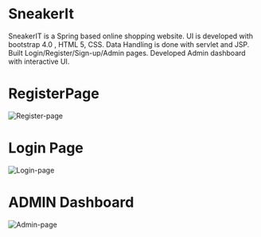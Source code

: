# SneakerIt
SneakerIT is a Spring based online shopping website. UI is developed with bootstrap 4.0 , HTML 5, CSS. Data Handling is done with servlet and JSP. Built Login/Register/Sign-up/Admin pages. Developed Admin dashboard with interactive UI.

# RegisterPage
![Register-page](https://user-images.githubusercontent.com/56786845/224734889-1b10b558-a85d-49b3-a422-c093ff9ff1be.jpg)


# Login Page
![Login-page](https://user-images.githubusercontent.com/56786845/224734614-da631cfd-eef0-4148-ac0d-a2fcb7d0e666.jpg)


# ADMIN Dashboard
![Admin-page](https://user-images.githubusercontent.com/56786845/224733747-14d1fdb9-07c4-498a-9229-f1b2e37f8694.jpg)
